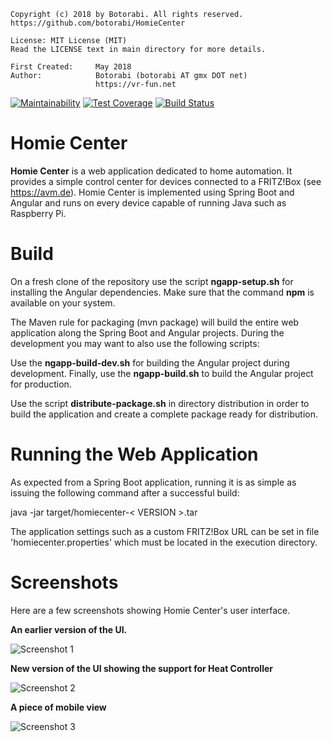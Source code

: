     Copyright (c) 2018 by Botorabi. All rights reserved.
    https://github.com/botorabi/HomieCenter

    License: MIT License (MIT)
    Read the LICENSE text in main directory for more details.

    First Created:     May 2018
    Author:            Botorabi (botorabi AT gmx DOT net)
                       https://vr-fun.net


[![Maintainability](https://api.codeclimate.com/v1/badges/3e56cc0c08d3b552019c/maintainability)](https://codeclimate.com/github/botorabi/HomieCenter/maintainability)
[![Test Coverage](https://api.codeclimate.com/v1/badges/3e56cc0c08d3b552019c/test_coverage)](https://codeclimate.com/github/botorabi/HomieCenter/test_coverage)
[![Build Status](https://travis-ci.org/botorabi/HomieCenter.svg?branch=master)](https://travis-ci.org/botorabi/HomieCenter)

# Homie Center

**Homie Center** is a web application dedicated to home automation. It provides a simple control center for devices connected to a FRITZ!Box (see https://avm.de).
Homie Center is implemented using Spring Boot and Angular and runs on every device capable of running Java such as Raspberry Pi.


# Build

On a fresh clone of the repository use the script **ngapp-setup.sh** for installing the Angular dependencies. Make sure that the command **npm** is available on your system.

The Maven rule for packaging (mvn package) will build the entire web application along the Spring Boot and Angular projects. During the development you may want to 
also use the following scripts:

Use the **ngapp-build-dev.sh** for building the Angular project during development. Finally, use the **ngapp-build.sh** to build the Angular project for production.

Use the script **distribute-package.sh** in directory distribution in order to build the application and create a complete package ready for distribution.


# Running the Web Application

As expected from a Spring Boot application, running it is as simple as issuing the following command after a successful build:

  java -jar target/homiecenter-< VERSION >.tar


The application settings such as a custom FRITZ!Box URL can be set in file 'homiecenter.properties' which must be located in the execution directory.


# Screenshots

Here are a few screenshots showing Homie Center's user interface.

**An earlier version of the UI.**

![Screenshot 1](https://user-images.githubusercontent.com/11502867/45612070-0946db00-ba62-11e8-98f4-774b60e96581.png)


**New version of the UI showing the support for Heat Controller**

![Screenshot 2](https://user-images.githubusercontent.com/11502867/45612071-0946db00-ba62-11e8-9e41-2ad34bbe0ac7.png)


**A piece of mobile view**

![Screenshot 3](https://user-images.githubusercontent.com/11502867/45612072-0946db00-ba62-11e8-8199-31377908f522.png)

